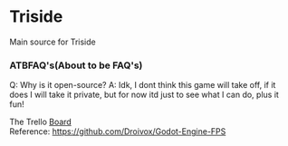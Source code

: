 # Triside
Main source for Triside
### ATBFAQ's(About to be FAQ's)
Q: Why is it open-source?
A: Idk, I dont think this game will take off, if it does I will take it private, but for now itd just to see what I can do, plus it fun!


The Trello [Board](https://trello.com/b/zjyUZRBZ/triside)<BR>
Reference: https://github.com/Droivox/Godot-Engine-FPS<br>

